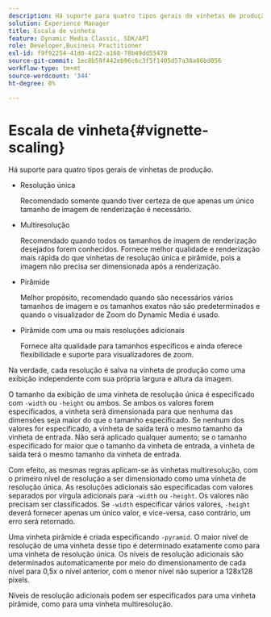 ```yaml
---
description: Há suporte para quatro tipos gerais de vinhetas de produção.
solution: Experience Manager
title: Escala de vinheta
feature: Dynamic Media Classic, SDK/API
role: Developer,Business Practitioner
exl-id: f9f92254-41d8-4d22-a168-78b49dd55478
source-git-commit: 1ec8b59f442eb96c6c3f5f1405d57a38a86bd056
workflow-type: tm+mt
source-wordcount: '344'
ht-degree: 0%

---
```


# Escala de vinheta{#vignette-scaling}

Há suporte para quatro tipos gerais de vinhetas de produção.

* Resolução única

   Recomendado somente quando tiver certeza de que apenas um único tamanho de imagem de renderização é necessário.
* Multiresolução

   Recomendado quando todos os tamanhos de imagem de renderização desejados forem conhecidos. Fornece melhor qualidade e renderização mais rápida do que vinhetas de resolução única e pirâmide, pois a imagem não precisa ser dimensionada após a renderização.
* Pirâmide

   Melhor propósito, recomendado quando são necessários vários tamanhos de imagem e os tamanhos exatos não são predeterminados e quando o visualizador de Zoom do Dynamic Media é usado.
* Pirâmide com uma ou mais resoluções adicionais

   Fornece alta qualidade para tamanhos específicos e ainda oferece flexibilidade e suporte para visualizadores de zoom.

Na verdade, cada resolução é salva na vinheta de produção como uma exibição independente com sua própria largura e altura da imagem.

O tamanho da exibição de uma vinheta de resolução única é especificado com `-width` ou `-height` ou ambos. Se ambos os valores forem especificados, a vinheta será dimensionada para que nenhuma das dimensões seja maior do que o tamanho especificado. Se nenhum dos valores for especificado, a vinheta de saída terá o mesmo tamanho da vinheta de entrada. Não será aplicado qualquer aumento; se o tamanho especificado for maior que o tamanho da vinheta de entrada, a vinheta de saída terá o mesmo tamanho da vinheta de entrada.

Com efeito, as mesmas regras aplicam-se às vinhetas multiresolução, com o primeiro nível de resolução a ser dimensionado como uma vinheta de resolução única. As resoluções adicionais são especificadas com valores separados por vírgula adicionais para `-width` ou `-height`. Os valores não precisam ser classificados. Se `-width` especificar vários valores, `-height` deverá fornecer apenas um único valor, e vice-versa, caso contrário, um erro será retornado.

Uma vinheta pirâmide é criada especificando `-pyramid`. O maior nível de resolução de uma vinheta desse tipo é determinado exatamente como para uma vinheta de resolução única. Os níveis de resolução adicionais são determinados automaticamente por meio do dimensionamento de cada nível para 0,5x o nível anterior, com o menor nível não superior a 128x128 pixels.

Níveis de resolução adicionais podem ser especificados para uma vinheta pirâmide, como para uma vinheta multiresolução.
